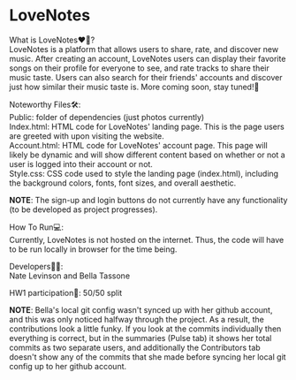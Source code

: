 # LoveNotes

What is LoveNotes❤️🎵?\
LoveNotes is a platform that allows users to share, rate, and discover new music. After creating an account, LoveNotes users can display their favorite songs on their profile for everyone to see, and rate tracks to share their music taste. Users can also search for their friends' accounts and discover just how similar their music taste is. More coming soon, stay tuned!🚀

Noteworthy Files🛠️:\
Public: folder of dependencies (just photos currently)\
Index.html: HTML code for LoveNotes' landing page. This is the page users are greeted with upon visiting the website.\
Account.html: HTML code for LoveNotes' account page. This page will likely be dynamic and will show different content based on whether or not a user is logged into their account or not.\
Style.css: CSS code used to style the landing page (index.html), including the background colors, fonts, font sizes, and overall aesthetic.

**NOTE**: The sign-up and login buttons do not currently have any functionality (to be developed as project progresses).

How To Run💻:\
Currently, LoveNotes is not hosted on the internet. Thus, the code will have to be run locally in browser for the time being.

Developers🧑‍🔬:\
Nate Levinson and Bella Tassone

HW1 participation📝: 50/50 split

**NOTE**: Bella's local git config wasn't synced up with her github account, and this was only noticed halfway through the project. As a result, the contributions look a little funky. If you look at the commits individually then everything is correct, but in the summaries (Pulse tab) it shows her total commits as two separate users, and additionally the Contributors tab doesn't show any of the commits that she made before syncing her local git config up to her github account.
